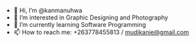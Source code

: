 - 👋 Hi, I’m @kanmanuhwa
- 👀 I’m interested in Graphic Designing and Photography
- 🌱 I’m currently learning Software Programming
- 📫 How to reach me: +263778455813 / mudikanie@gmail.com

<!---
kanmanuhwa/kanmanuhwa is a ✨ special ✨ repository because its `README.md` (this file) appears on your GitHub profile.
You can click the Preview link to take a look at your changes.
--->
